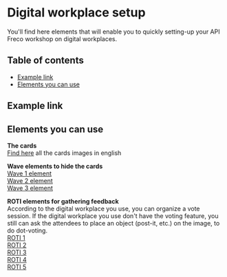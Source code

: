 # Digital workplace setup

You'll find here elements that will enable you to quickly setting-up your API Freco workshop on digital workplaces.

## Table of contents
- [Example link](https://github.com/michelin/API-Fresco/tree/main/digital-workplace-setup#example-link)
- [Elements you can use](https://github.com/michelin/API-Fresco/tree/main/digital-workplace-setup#elements-you-can-use)

## Example link

## Elements you can use

**The cards**  
[Find here](../EN/) all the cards images in english

**Wave elements to hide the cards**  
[Wave 1 element](../img/Wave1.png)  
[Wave 2 element](../img/Wave2.png)  
[Wave 3 element](../img/Wave3.png)

**ROTI elements for gathering feedback**  
According to the digital workplace you use, you can organize a vote session. If the digital workplace you use don't have the voting feature, you still can ask the attendees to place an object (post-it, etc.) on the image, to do dot-voting.  
[ROTI 1](../img/ROTI1.png)  
[ROTI 2](../img/ROTI2.png)  
[ROTI 3](../img/ROTI3.png)  
[ROTI 4](../img/ROTI4.png)  
[ROTI 5](../img/ROTI5.png)
